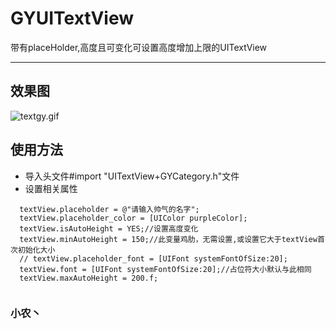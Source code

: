 # GYUITextView
带有placeHolder,高度且可变化可设置高度增加上限的UITextView

****
## 效果图
![textgy.gif](https://cl.ly/3y120W3Y241U)
## 使用方法
* 导入头文件#import "UITextView+GYCategory.h"文件
* 设置相关属性


```
  textView.placeholder = @"请输入帅气的名字";
  textView.placeholder_color = [UIColor purpleColor];
  textView.isAutoHeight = YES;//设置高度变化
  textView.minAutoHeight = 150;//此变量鸡肋，无需设置,或设置它大于textView首次初始化大小
  // textView.placeholder_font = [UIFont systemFontOfSize:20];
  textView.font = [UIFont systemFontOfSize:20];//占位符大小默认与此相同
  textView.maxAutoHeight = 200.f;
  
```

### 小农丶

